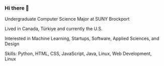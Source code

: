 ### Hi there 👋

<!--
**kerim-ca/kerim-ca** is a ✨ _special_ ✨ repository because its `README.md` (this file) appears on your GitHub profile.

Here are some ideas to get you started:

- 🔭 I’m currently working on ...
- 🌱 I’m currently learning ...
- 👯 I’m looking to collaborate on ...
- 🤔 I’m looking for help with ...
- 💬 Ask me about ...
- 📫 How to reach me: ...
- 😄 Pronouns: ...
- ⚡ Fun fact: ...
-->
Undergraduate Computer Science Major at SUNY Brockport 

Lived in Canada, Türkiye and currently the U.S. 

Interested in Machine Learning, Startups, Software, Applied Sciences, and Design

Skills: Python, HTML, CSS, JavaScript, Java, Linux, Web Development, Linux
